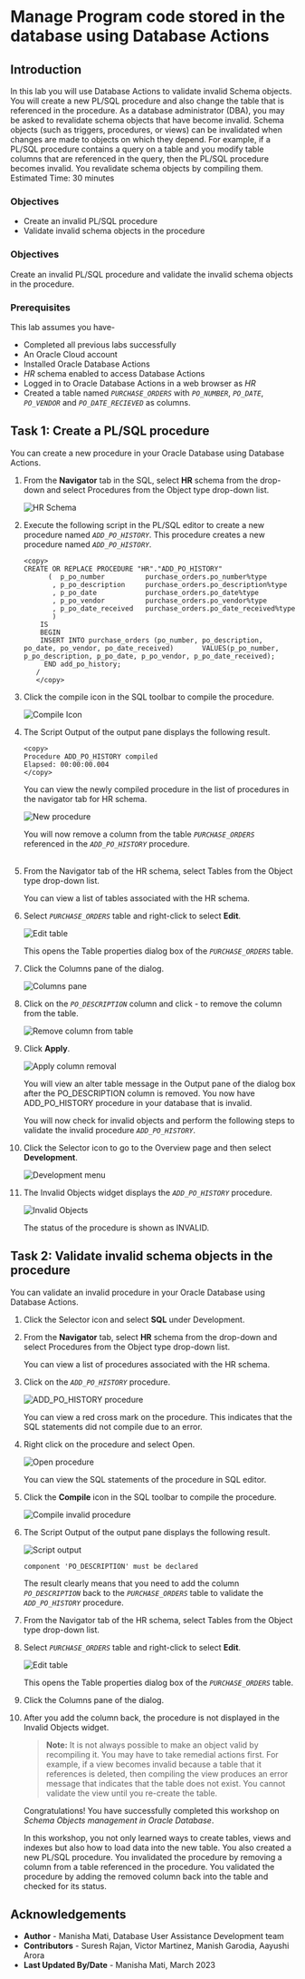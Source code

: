 # Manage Program code stored in the database using Database Actions

## Introduction

In this lab you will use Database Actions to validate invalid Schema objects. You will create a new PL/SQL procedure and also change the table that is referenced in the procedure. As a database administrator (DBA), you may be asked to revalidate schema objects that have become invalid. Schema objects (such as triggers, procedures, or views) can be invalidated when changes are made to objects on which they depend. For example, if a PL/SQL procedure contains a query on a table and you modify table columns that are referenced in the query, then the PL/SQL procedure becomes invalid. You revalidate schema objects by compiling them.
   
Estimated Time: 30 minutes

### Objectives  

-   Create an invalid PL/SQL procedure 
-   Validate invalid schema objects in the procedure

### Objectives  

Create an invalid PL/SQL procedure and validate the invalid schema objects in the procedure.

### Prerequisites

This lab assumes you have-

-   Completed all previous labs successfully
-   An Oracle Cloud account
-   Installed Oracle Database Actions
-   *HR* schema enabled to access Database Actions
-   Logged in to Oracle Database Actions in a web browser as *HR*
-   Created a table named *`PURCHASE_ORDERS`* with *`PO_NUMBER`*, *`PO_DATE`*, *`PO_VENDOR`* and *`PO_DATE_RECIEVED`* as columns.

## Task 1: Create a PL/SQL procedure 

You can create a new procedure in your Oracle Database using Database Actions. 

1. From the **Navigator** tab in the SQL, select **HR** schema from the drop-down and select Procedures from the Object type drop-down list.  

   ![HR Schema](./images/procedure-hr.png " ")  

2.  Execute the following script in the PL/SQL editor to create a new procedure named *`ADD_PO_HISTORY`*. This procedure creates a new procedure named *`ADD_PO_HISTORY`*. 

    ```
    <copy>
    CREATE OR REPLACE PROCEDURE "HR"."ADD_PO_HISTORY"
          (  p_po_number          purchase_orders.po_number%type
           , p_po_description     purchase_orders.po_description%type
           , p_po_date            purchase_orders.po_date%type
           , p_po_vendor          purchase_orders.po_vendor%type
           , p_po_date_received   purchase_orders.po_date_received%type                                                         
           )                                                                                                         
        IS
        BEGIN                                                                                                          
        INSERT INTO purchase_orders (po_number, po_description, po_date, po_vendor, po_date_received)       VALUES(p_po_number, p_po_description, p_po_date, p_po_vendor, p_po_date_received);                                                                                        
         END add_po_history;      
       /
       </copy>
       ```

3. Click the compile icon in the SQL toolbar to compile the procedure.  

   ![Compile Icon](./images/compile-sql.png " ")

4. The Script Output of the output pane displays the following result.

    ```
    <copy>
    Procedure ADD_PO_HISTORY compiled
    Elapsed: 00:00:00.004
    </copy>
    ```

   You can view the newly compiled procedure in the list of procedures in the navigator tab for HR schema.  

   ![New procedure](./images/new-procedure.png " ")  

   You will now remove a column from the table *`PURCHASE_ORDERS`* referenced in the *`ADD_PO_HISTORY`* procedure.    
     
5. From the Navigator tab of the HR schema, select Tables from the Object type drop-down list.   

   You can view a list of tables associated with the HR schema.  

6. Select *`PURCHASE_ORDERS`* table and right-click to select **Edit**.   

   ![Edit table](./images/edit-table.png " ")  

   This opens the Table properties dialog box of the *`PURCHASE_ORDERS`* table.

7. Click the Columns pane of the dialog.  

   ![Columns pane](./images/columns-pane.png " ")  

8. Click on the *`PO_DESCRIPTION`* column and click - to remove the column from the table.  

   ![Remove column from table](./images/remove-column.png " ")  

9. Click **Apply**.  

    ![Apply column removal](./images/remove-column-apply.png " ")  

   You will view an alter table message in the Output pane of the dialog box after the PO_DESCRIPTION column is removed. You now have ADD_PO_HISTORY procedure in your database that is invalid.

   You will now check for invalid objects and perform the following steps to validate the invalid procedure *`ADD_PO_HISTORY`*.  

10. Click the Selector icon to go to the Overview page and then select **Development**.  

    ![Development menu](./images/development-menu.png " ")  

11. The Invalid Objects widget displays the *`ADD_PO_HISTORY`* procedure.  

    ![Invalid Objects](./images/invalid-objects.png " ")  


    The status of the procedure is shown as INVALID.

## Task 2: Validate invalid schema objects in the procedure

You can validate an invalid procedure in your Oracle Database using Database Actions.

1. Click the Selector icon and select **SQL** under Development.  

2. From the **Navigator** tab, select **HR** schema from the drop-down and select Procedures from the Object type drop-down list.  

    You can view a list of procedures associated with the HR schema.  

3. Click on the *`ADD_PO_HISTORY`* procedure.   


    ![ADD_PO_HISTORY procedure](./images/red-cross-procedure.png " ")  

    You can view a red cross mark on the procedure. This indicates that the SQL statements did not compile due to an error.  

4. Right click on the procedure and select Open.   


    ![Open procedure](./images/open-procedure.png " ")  

    You can view the SQL statements of the procedure in SQL editor.  

5. Click the **Compile** icon in the SQL toolbar to compile the procedure.  

    ![Compile invalid procedure](./images/compile-invalid-procedure.png " ")  

6. The Script Output of the output pane displays the following result.  


    ![Script output](./images/script-output.png " ")  

    ```
    component 'PO_DESCRIPTION' must be declared
    ```

    The result clearly means that you need to add the column *`PO_DESCRIPTION`* back to the *`PURCHASE_ORDERS`* table to validate the *`ADD_PO_HISTORY`* procedure.  


7. From the Navigator tab of the HR schema, select Tables from the Object type drop-down list.  

8. Select *`PURCHASE_ORDERS`* table and right-click to select **Edit**.


    ![Edit table](./images/edit-table-again.png " ")  

    This opens the Table properties dialog box of the *`PURCHASE_ORDERS`* table.  


9. Click the Columns pane of the dialog.  

10. After you add the column back, the procedure is not displayed in the Invalid Objects widget.  


    > **Note:** It is not always possible to make an object valid by recompiling it. You may have to take remedial actions first. For example, if a view becomes invalid because a table that it references is deleted, then compiling the view produces an error message that indicates that the table does not exist. You cannot validate the view until you re-create the table.  

    Congratulations! You have successfully completed this workshop on *Schema Objects management in Oracle Database*.

    In this workshop, you not only learned ways to create tables, views and indexes but also how to load data into the new table. You also created a new PL/SQL procedure. You invalidated the procedure by removing a column from a table referenced in the procedure. You validated the procedure by adding the removed column back into the table and checked for its status. 

## Acknowledgements

- **Author** - Manisha Mati, Database User Assistance Development team
- **Contributors** - Suresh Rajan, Victor Martinez, Manish Garodia, Aayushi Arora
- **Last Updated By/Date** - Manisha Mati, March 2023
